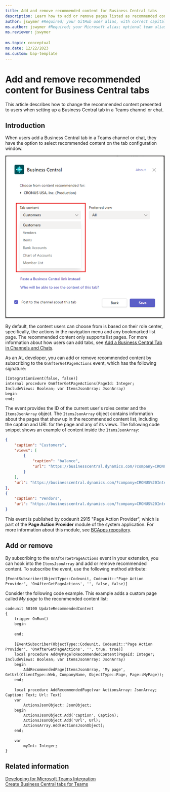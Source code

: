 ```yaml
---
title: Add and remove recommended content for Business Central tabs
description: Learn how to add or remove pages listed as recommended content in the Business Central tab configuration window.
author: jswymer #Required; your GitHub user alias, with correct capitalization.
ms.author: jswymer #Required; your Microsoft alias; optional team alias.
ms.reviewer: jswymer

ms.topic: conceptual
ms.date: 12/22/2023
ms.custom: bap-template
---
```


# Add and remove recommended content for Business Central tabs

This article describes how to change the recommended content presented to users when setting up a Business Central tab in a Teams channel or chat.

## Introduction

When users add a Business Central tab in a Teams channel or chat, they have the option to select recommended content on the tab configuration window.

![Shows the configuration window for a Business Central tab in Teams.](media/teams-bc-config-windows.png)

By default, the content users can choose from is based on their role center, specifically, the actions in the navigation menu and any bookmarked list page. The recommended content only supports list pages. For more information about how users can add tabs, see [Add a Business Central Tab in Channels and Chats](/dynamics365/business-central/across-teams-tab).

As an AL developer, you can add or remove recommended content by subscribing to the `OnAfterGetPageActions` event, which has the following signature:

```al
[IntegrationEvent(false, false)]
internal procedure OnAfterGetPageActions(PageId: Integer; IncludeViews: Boolean; var ItemsJsonArray: JsonArray)
begin
end;
```

The event provides the ID of the current user's roles center and the `ItemsJsonArray` object. The `ItemsJsonArray` object contains information about the pages that show up in the recommended content list, including the caption and URL for the page and any of its views. The following code snippet shows an example of content inside the `ItemsJsonArray`:

```json
{
    "caption": "Customers",
    "views": [
        {
            "caption": "balance",
            "url": "https://businesscentral.dynamics.com/?company=CRONUS%20International%20Ltd.&page=22&view=aa49406f-6f68-4565-b857-496faa0e77aa_balance48453&page=22&filter=Customer.%27Balance%20(LCY)%27%20IS%20%27>200%27"
        }
    ],
    "url": "https://businesscentral.dynamics.com/?company=CRONUS%20International%20Ltd.&page=22"
},
{
    "caption": "Vendors",
    "url": "https://businesscentral.dynamics.com/?company=CRONUS%20International%20Ltd.&page=27"
}
```

This event is published by codeunit 2915 "Page Action Provider", which is part of the **Page Action Provider** module of the system application. For more information about this module, see [BCApps repository](https://github.com/microsoft/BCApps/tree/main/src/System%20Application/App/Page%20Action%20Provider).

## Add or remove

By subscribing to the `OnAfterGetPageActions` event in your extension, you can hook into the `ItemsJsonArray` and add or remove recommended content. To subscribe the event, use the following method attribute:

```al
[EventSubscriber(ObjectType::Codeunit, Codeunit::"Page Action Provider", 'OnAfterGetPageActions', '', false, false)]
```

Consider the following code example. This example adds a custom page called *My page* to the recommended content list:

```al
codeunit 50100 UpdateRecommendedContent
{
    trigger OnRun()
    begin

    end;

    [EventSubscriber(ObjectType::Codeunit, Codeunit::"Page Action Provider", 'OnAfterGetPageActions', '', true, true)]
    local procedure AddMyPageToRecommendedContent(PageId: Integer; IncludeViews: Boolean; var ItemsJsonArray: JsonArray)
    begin
        AddRecommendedPage(ItemsJsonArray, 'My page', GetUrl(ClientType::Web, CompanyName, ObjectType::Page, Page::MyPage));
    end;

    local procedure AddRecommendedPage(var ActionsArray: JsonArray; Caption: Text; Url: Text)
    var
        ActionsJsonObject: JsonObject;
    begin
        ActionsJsonObject.Add('caption', Caption);
        ActionsJsonObject.Add('Url', Url);
        ActionsArray.Add(ActionsJsonObject);
    end;

    var
        myInt: Integer;
}
```

## Related information

[Developing for Microsoft Teams Integration](devenv-develop-for-teams.md)   
[Create Business Central tabs for Teams](devenv-develop-for-teams-tabs.md)  